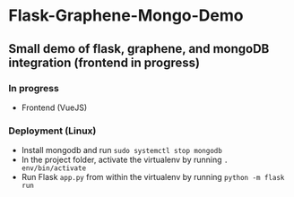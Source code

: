 # Flask-Graphene-Mongo-Demo

## Small demo of flask, graphene, and mongoDB integration (frontend in progress)

### In progress
- Frontend (VueJS)

### Deployment (Linux)
- Install mongodb and run `sudo systemctl stop mongodb`
- In the project folder, activate the virtualenv by running `. env/bin/activate`
- Run Flask `app.py` from within the virtualenv by running `python -m flask run`

